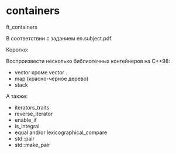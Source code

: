# containers
ft_containers

В соответствии с заданием en.subject.pdf.

Коротко:

Воспроизвести несколько библиотечных контейнеров на С++98:
* vector
кроме vector<bool> .
* map (красно-черное дерево)
* stack

А также:
* iterators_traits
* reverse_iterator
* enable_if
* is_integral
* equal and/or lexicographical_compare
* std::pair
* std::make_pair
